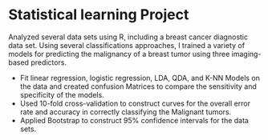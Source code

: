 # Statistical learning Project 

Analyzed several data sets using R, including a breast cancer diagnostic data set. Using several classifications approaches,
I trained a variety of models for predicting the malignancy of a breast tumor using three imaging-based predictors.

* Fit linear regression, logistic regression, LDA, QDA, and K-NN Models on the data and created confusion Matrices to 
compare the sensitivity and specificity of the models.
* Used 10-fold cross-validation to construct curves for the overall error rate and accuracy in correctly 
classifying the Malignant tumors.
* Applied Bootstrap to construct 95% confidence intervals for the data sets.
